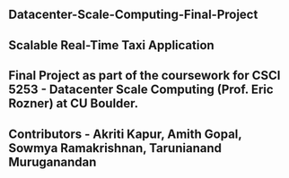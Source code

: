 ## Datacenter-Scale-Computing-Final-Project

## Scalable Real-Time Taxi Application
## Final Project as part of the coursework for CSCI 5253 - Datacenter Scale Computing (Prof. Eric Rozner) at CU Boulder.

## Contributors - Akriti Kapur, Amith Gopal, Sowmya Ramakrishnan, Tarunianand Muruganandan
